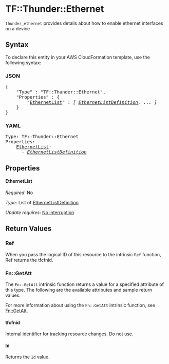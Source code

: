 # TF::Thunder::Ethernet

`thunder_ethernet` provides details about how to enable ethernet interfaces on a device

## Syntax

To declare this entity in your AWS CloudFormation template, use the following syntax:

### JSON

<pre>
{
    "Type" : "TF::Thunder::Ethernet",
    "Properties" : {
        "<a href="#ethernetlist" title="EthernetList">EthernetList</a>" : <i>[ <a href="ethernetlistdefinition.md">EthernetListDefinition</a>, ... ]</i>
    }
}
</pre>

### YAML

<pre>
Type: TF::Thunder::Ethernet
Properties:
    <a href="#ethernetlist" title="EthernetList">EthernetList</a>: <i>
      - <a href="ethernetlistdefinition.md">EthernetListDefinition</a></i>
</pre>

## Properties

#### EthernetList

_Required_: No

_Type_: List of <a href="ethernetlistdefinition.md">EthernetListDefinition</a>

_Update requires_: [No interruption](https://docs.aws.amazon.com/AWSCloudFormation/latest/UserGuide/using-cfn-updating-stacks-update-behaviors.html#update-no-interrupt)

## Return Values

### Ref

When you pass the logical ID of this resource to the intrinsic `Ref` function, Ref returns the tfcfnid.

### Fn::GetAtt

The `Fn::GetAtt` intrinsic function returns a value for a specified attribute of this type. The following are the available attributes and sample return values.

For more information about using the `Fn::GetAtt` intrinsic function, see [Fn::GetAtt](https://docs.aws.amazon.com/AWSCloudFormation/latest/UserGuide/intrinsic-function-reference-getatt.html).

#### tfcfnid

Internal identifier for tracking resource changes. Do not use.

#### Id

Returns the <code>Id</code> value.

